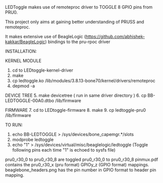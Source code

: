 LEDToggle makes use of remoteproc driver to TOGGLE 8 GPIO pins 
from PRU0.

This project only aims at gaining better understanding of PRUSS and remoteproc.

It makes extensive use of BeagleLogic (https://github.com/abhishek-kakkar/BeagleLogic)
bindings to the pru-rpoc driver

INSTALLATION:

KERNEL MODULE
1. cd to LEDtoggle-kernel-driver
2. make
3. cp ledtoggle.ko /lib/modules/3.8.13-bone70/kernel/drivers/remoteproc
4. depmod -a

DEVICE TREE
5. make devicetree   ( run in same driver directory )
6. cp BB-LEDTOGGLE-00A0.dtbo /lib/firmware

FIRMWARE
7. cd to LEDtoggle-firmware
8. make
9. cp ledtoggle-pru0 /lib/firmware

TO RUN:
1. echo BB-LEDTOGGLE > /sys/devices/bone_capemgr.*/slots
2. modprobe ledtoggle
3. echo "1" > /sys/devices/virtual/misc/beaglelogic/ledtoggle
(Toggle following pins each time "1" is echoed to sysfs file)

pru0_r30_0 to pru0_r30_8 are toggled
pru0_r30_0 to pru0_r30_8 pinmux.pdf contains the pru0_r30_x (pru format) GPIOy_z (GPIO format) mappings.
beaglebone_headers.png has the pin number in GPIO format to header pin mapping.
